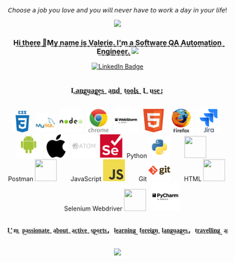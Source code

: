 <p align="center">
𝘊𝘩𝘰𝘰𝘴𝘦 𝘢 𝘫𝘰𝘣 𝘺𝘰𝘶 𝘭𝘰𝘷𝘦 𝘢𝘯𝘥 𝘺𝘰𝘶 𝘸𝘪𝘭𝘭 𝘯𝘦𝘷𝘦𝘳 𝘩𝘢𝘷𝘦 𝘵𝘰 𝘸𝘰𝘳𝘬 𝘢 𝘥𝘢𝘺 𝘪𝘯 𝘺𝘰𝘶𝘳 𝘭𝘪𝘧𝘦!
</p>
<div align="center">
<img src="https://im5.ezgif.com/tmp/ezgif-5-88d2161d6a.gif"></div>

 <h3 align="center">H͢i͢ t͢h͢e͢r͢e͢ 👋M͢y͢ n͢a͢m͢e͢ i͢s͢ V͢a͢l͢e͢r͢i͢e͢. I͢'m͢ a͢ S͢o͢ft͢w͢a͢r͢e͢ Q͢A͢ A͢u͢t͢o͢m͢a͢t͢i͢o͢n͢ E͢n͢g͢i͢n͢e͢e͢r͢. <img src="https://media.giphy.com/media/WUlplcMpOCEmTGBtBW/giphy.gif" width="55"></h3> 


<div align="center">
<a href="https://www.linkedin.com/in/valeriiahrybik/">
  <img src="https://img.shields.io/badge/LinkedIn-blue?style=for-the-badge&logo=linkedin&logoColor=white" alt="LinkedIn Badge"/>
  </a>
</div>
<div align="center">
<pre><h3>L͢a͢n͢g͢u͢a͢g͢e͢s͢ a͢n͢d͢ t͢o͢o͢l͢s͢ I͢ u͢s͢e͢:</h3></pre></div>
<div align="center">
<img src="https://github.com/devicons/devicon/blob/master/icons/css3/css3-plain-wordmark.svg"  title="CSS3" alt="CSS" width="45" height="50"/>&nbsp;
<img src="https://github.com/devicons/devicon/blob/master/icons/mysql/mysql-original-wordmark.svg" title="MySQL"  alt="MySQL" width="45" height="45"/>&nbsp; 
<img src="https://github.com/devicons/devicon/blob/master/icons/nodejs/nodejs-original-wordmark.svg" title="NodeJS" alt="NodeJS" width="55" height="55"/>&nbsp;
<img src="https://github.com/devicons/devicon/blob/master/icons/chrome/chrome-original-wordmark.svg" title="Chrome" alt="Chrome" width="55" height="55"/>&nbsp;
<img src="https://github.com/devicons/devicon/blob/master/icons/webstorm/webstorm-original-wordmark.svg" title="Webstorm" alt="Webstorm" width="55"/>&nbsp; 
<img src="https://github.com/devicons/devicon/blob/master/icons/html5/html5-original.svg" title="HTML5" alt="HTML" width="55" height="55"/>&nbsp;
<img src="https://github.com/devicons/devicon/blob/master/icons/firefox/firefox-original-wordmark.svg" title="Firefox" alt="Firefox" width="55"/>&nbsp; 
<img src="https://github.com/devicons/devicon/blob/master/icons/jira/jira-original-wordmark.svg" title="Jira" alt="Jira" width="55"/>&nbsp;  
<img src="https://github.com/devicons/devicon/blob/master/icons/android/android-original-wordmark.svg" title="Android" alt="Android" width="55"/>&nbsp;
<img src="https://github.com/devicons/devicon/blob/master/icons/apple/apple-original.svg" title="Apple" alt="Apple" width="55"/>&nbsp;   
<img src="https://github.com/devicons/devicon/blob/master/icons/atom/atom-original-wordmark.svg" title="Atom" alt="Atom" width="55"/>&nbsp; 
<img src="https://github.com/devicons/devicon/blob/master/icons/selenium/selenium-original.svg" title="Selenium" alt="Selenium" width="55"/>&nbsp;   Python <img src="https://raw.githubusercontent.com/github/explore/80688e429a7d4ef2fca1e82350fe8e3517d3494d/topics/python/python.png" width="50" height="50" />&nbsp; &nbsp; &nbsp; &nbsp;
<img src="https://d2h1nbmw1jjnl.cloudfront.net/company_directory_entries/company_logos/000/000/328/original/bstack_2x.png?1582638320" width="50" height="50" />&nbsp; &nbsp; &nbsp; &nbsp;
Postman <img src="https://res.cloudinary.com/postman/image/upload/t_team_logo/v1629869194/team/2893aede23f01bfcbd2319326bc96a6ed0524eba759745ed6d73405a3a8b67a8" width="50" height="50" />&nbsp; &nbsp; &nbsp; &nbsp;
JavaScript <img src="https://raw.githubusercontent.com/github/explore/80688e429a7d4ef2fca1e82350fe8e3517d3494d/topics/javascript/javascript.png" width="50" height="50" />&nbsp; &nbsp; &nbsp; &nbsp;
Git <img src="https://raw.githubusercontent.com/github/explore/80688e429a7d4ef2fca1e82350fe8e3517d3494d/topics/git/git.png" width="50" height="50" />&nbsp; &nbsp; &nbsp; &nbsp;
HTML <img src="https://w7.pngwing.com/pngs/201/90/png-transparent-logo-html-html5.png" width="50" height="50" />&nbsp; &nbsp; &nbsp; &nbsp;
Selenium Webdriver <img src="https://upload.wikimedia.org/wikipedia/commons/thumb/d/d5/Selenium_Logo.png/861px-Selenium_Logo.png?20200511151950" width="50" height="50" />  
&nbsp;
<img src="https://github.com/devicons/devicon/blob/master/icons/pycharm/pycharm-original-wordmark.svg" title="PyCharm" alt="PyCharm"width="65"/>&nbsp;
</div>


<div align="left">
<pre><h4><strong>I͢'m͢ p͢a͢s͢s͢i͢o͢n͢a͢t͢e͢ a͢b͢o͢u͢t͢ a͢c͢t͢i͢v͢e͢ s͢p͢o͢r͢t͢s͢, l͢e͢a͢r͢n͢i͢n͢g͢ f͢o͢r͢e͢i͢g͢n͢ l͢a͢n͢g͢u͢a͢g͢e͢s͢, t͢r͢a͢v͢e͢l͢l͢i͢n͢g͢ a͢n͢d͢ m͢y͢ f͢u͢r͢ b͢a͢b͢i͢e͢s͢🐱‍👓</h4></pre>
</div>
<div align="center">
<img src="https://techcrunch.com/wp-content/uploads/2015/08/safe_image.gif?w=1390&crop=1" style="width:300px"></div>


<!--
**ValeriiaHrybik/ValeriiaHrybik** is a ✨ _special_ ✨ repository because its `README.md` (this file) appears on your GitHub profile.


Here are some ideas to get you started:

- 🔭 I’m currently working on ...
- 🌱 I’m currently learning ...
- 👯 I’m looking to collaborate on ...
- 🤔 I’m looking for help with ...
- 💬 Ask me about ...
- 📫 How to reach me: ...
- 😄 Pronouns: ...
- ⚡ Fun fact: ...
-->
